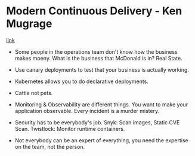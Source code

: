 # Modern Continuous Delivery - Ken Mugrage

[link](https://www.youtube.com/watch?v=wjF4X9t3FMk)

- Some people in the operations team don't know how the business makes moeny.
  What is the business that McDonald is in? Real State.

- Use canary deployments to test that your business is actually working.

- Kubernetes allows you to do declarative deployments.

- Cattle not pets.

- Monitoring & Observability are different things. You want to make your application observable. Every incident is a murder mistery.

- Security has to be everybody's job. Snyk: Scan images, Static CVE Scan. Twistlock: Monitor runtime containers.

- Not everybody can be an expert of everything, you need the expertise on the team, not the person.
